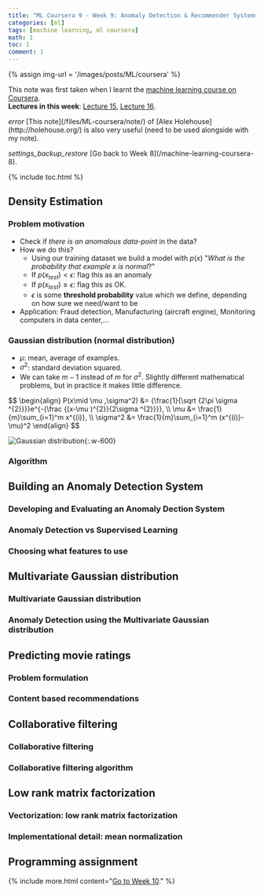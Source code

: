 ```yaml
---
title: "ML Coursera 9 - Week 9: Anomaly Detection & Recommender Systems"
categories: [ml]
tags: [machine learning, ml coursera]
math: 1
toc: 1
comment: 1
---
```



{% assign img-url = '/images/posts/ML/coursera' %}

This note was first taken when I learnt the [machine learning course on Coursera](https://www.coursera.org/learn/machine-learning/).<br />
**Lectures in this week**: [Lecture 15](/files/ML-coursera/Lecture15.pdf), [Lecture 16](/files/ML-coursera/Lecture16.pdf).

<p markdown="1" class="thi-warning">
<i class="material-icons mat-icon">error</i>
[This note](/files/ML-coursera/note/) of [Alex Holehouse](http://holehouse.org/) is also very useful (need to be used alongside with my note).
</p>

<div class="see-again">
<i class="material-icons">settings_backup_restore</i>
<span markdown="1">
[Go back to Week 8](/machine-learning-coursera-8).
</span>
</div>

{% include toc.html %}

## Density Estimation

### Problem motivation

- Check if _there is an anomalous data-point_ in the data?
- How we do this?
  - Using our training dataset we build a model with $p(x)$ "_What is the probability that example x is normal_?"
  - If $p(x_{test}) < \epsilon$: flag this as an anomaly
  - If $p(x_{test}) \ge \epsilon$: flag this as OK.
  - $\epsilon$ is some **threshold probability** value which we define, depending on how sure we need/want to be
- Application: Fraud detection, Manufacturing (aircraft engine), Monitoring computers in data center,...

### Gaussian distribution (normal distribution)

- $\mu$: mean, average of examples.
- $\sigma^2$: standard deviation squared.
- We can take $m-1$ instead of $m$ for $\sigma^2$. Slightly different mathematical problems, but in practice it makes little difference.

<div class="p-mark">
$$
\begin{align}
P(x\mid \mu ,\sigma^2) &= {\frac{1}{\sqrt {2\pi \sigma ^{2}}}}e^{-{\frac {(x-\mu )^{2}}{2\sigma ^{2}}}}, \\
\mu &= \frac{1}{m}\sum_{i=1}^m x^{(i)}, \\
\sigma^2 &= \frac{1}{m}\sum_{i=1}^m (x^{(i)}-\mu)^2
\end{align}
$$
</div>

![Gaussian distribution]({{img-url}}/gaussian.png){:.w-600}

### Algorithm

## Building an Anomaly Detection System

### Developing and Evaluating an Anomaly Dection System 

### Anomaly Detection vs Supervised Learning

### Choosing what features to use

## Multivariate Gaussian distribution

### Multivariate Gaussian distribution

### Anomaly Detection using the Multivariate Gaussian distribution

## Predicting movie ratings

### Problem formulation

### Content based recommendations

## Collaborative filtering

### Collaborative filtering

### Collaborative filtering algorithm

## Low rank matrix factorization

### Vectorization: low rank matrix factorization

### Implementational detail: mean normalization

## Programming assignment

{% include more.html content="[Go to Week 10](/machine-learning-coursera-10)." %}